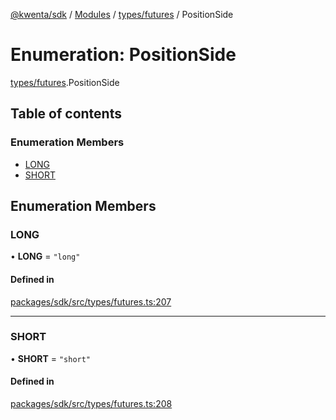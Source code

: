 [@kwenta/sdk](../README.md) / [Modules](../modules.md) / [types/futures](../modules/types_futures.md) / PositionSide

# Enumeration: PositionSide

[types/futures](../modules/types_futures.md).PositionSide

## Table of contents

### Enumeration Members

- [LONG](types_futures.PositionSide.md#long)
- [SHORT](types_futures.PositionSide.md#short)

## Enumeration Members

### LONG

• **LONG** = ``"long"``

#### Defined in

[packages/sdk/src/types/futures.ts:207](https://github.com/Kwenta/kwenta/blob/60f0875a3/packages/sdk/src/types/futures.ts#L207)

___

### SHORT

• **SHORT** = ``"short"``

#### Defined in

[packages/sdk/src/types/futures.ts:208](https://github.com/Kwenta/kwenta/blob/60f0875a3/packages/sdk/src/types/futures.ts#L208)
